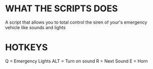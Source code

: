 #  WHAT THE SCRIPTS DOES 

A script that allows you to total control the siren of your's emergency vehicle like sounds and lights

# HOTKEYS 

Q = Emergency Lights
ALT = Turn on sound
R = Next Sound
E = Horn
